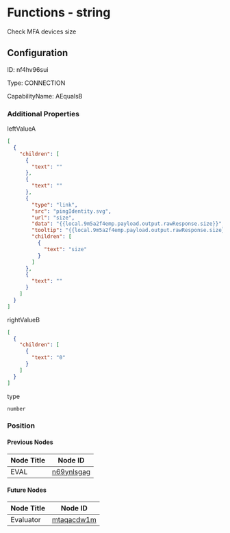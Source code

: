 # Functions - string 
Check MFA devices size
## Configuration
ID:  nf4hv96sui

Type: CONNECTION 

CapabilityName: AEqualsB






### Additional Properties
leftValueA
```json 
[
  {
    "children": [
      {
        "text": ""
      },
      {
        "text": ""
      },
      {
        "type": "link",
        "src": "pingIdentity.svg",
        "url": "size",
        "data": "{{local.9m5a2f4emp.payload.output.rawResponse.size}}",
        "tooltip": "{{local.9m5a2f4emp.payload.output.rawResponse.size}}",
        "children": [
          {
            "text": "size"
          }
        ]
      },
      {
        "text": ""
      }
    ]
  }
]
```


rightValueB
```json 
[
  {
    "children": [
      {
        "text": "0"
      }
    ]
  }
]
```


type
```string 
number
```





### Position

#### Previous Nodes
| Node Title | Node ID |
| :------------- | ------------ |
| EVAL | [n69ynlsgag](./n69ynlsgag.md) | 
 
 #### Future Nodes
| Node Title | Node ID |
| :------------- | ------------ |
| Evaluator |[mtaqacdw1m](./mtaqacdw1m.md) | 